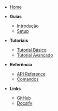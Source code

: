 - [Home](/)

- **Guias**

  - [Introdução](guides/introduction.md)
  - [Setup](guides/setup.md)

- **Tutoriais**

  - [Tutorial Básico](tutorials/basic.md)
  - [Tutorial Avançado](tutorials/advanced.md)

- **Referência**

  - [API Reference](reference/api.md)
  - [Comandos](reference/commands.md)

- **Links**
  - [GitHub](https://github.com)
  - [Docsify](https://docsify.js.org/)
